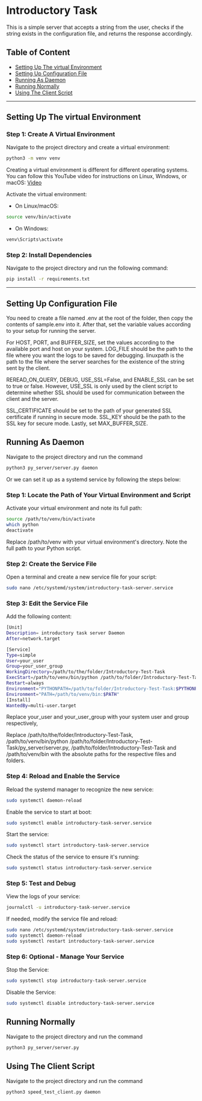 # Introductory Task

This is a simple server that accepts a string from the user, checks if the string exists in the configuration file, and returns the response accordingly.

## Table of Content
- [Setting Up The virtual Environment](#setting-up-the-virtual-environment)
- [Setting Up Configuration File](#setting-up-configuration-file)
- [Running As Daemon](#running-as-daemon)
- [Running Normally](#running-normally)
- [Using The Client Script](#using-the-client-script)

---

## Setting Up The virtual Environment

### Step 1: Create A Virtual Environment

Navigate to the project directory and create a virtual environment:
```bash
python3 -m venv venv
```
Creating a virtual environment is different for different operating systems. You can follow this YouTube video for instructions on Linux, Windows, or macOS: [Video](https://youtu.be/kz4gbWNO1cw)

Activate the virtual environment:
* On Linux/macOS:

```bash
source venv/bin/activate
```

* On Windows:

```bash
venv\Scripts\activate
```

### Step 2: Install Dependencies
Navigate to the project directory and run the following command:

```bash
pip install -r requirements.txt
```

---
## Setting Up Configuration File
You need to create a file named .env at the root of the folder, then copy the contents of sample.env into it. After that, set the variable values according to your setup for running the server.

For HOST, PORT, and BUFFER_SIZE, set the values according to the available port and host on your system. LOG_FILE should be the path to the file where you want the logs to be saved for debugging. linuxpath is the path to the file where the server searches for the existence of the string sent by the client.

REREAD_ON_QUERY, DEBUG, USE_SSL=False, and ENABLE_SSL can be set to true or false. However, USE_SSL is only used by the client script to determine whether SSL should be used for communication between the client and the server.

SSL_CERTIFICATE should be set to the path of your generated SSL certificate if running in secure mode. SSL_KEY should be the path to the SSL key for secure mode. Lastly, set MAX_BUFFER_SIZE.


## Running As Daemon
Navigate to the project directory and run the command

```bash
python3 py_server/server.py daemon
```

Or we can set it up as a systemd service by following the steps below:

### Step 1: Locate the Path of Your Virtual Environment and Script
Activate your virtual environment and note its full path:
```bash
source /path/to/venv/bin/activate
which python
deactivate
```
Replace /path/to/venv with your virtual environment's directory.
Note the full path to your Python script.

### Step 2: Create the Service File
Open a terminal and create a new service file for your script:
```bash
sudo nano /etc/systemd/system/introductory-task-server.service
```

### Step 3: Edit the Service File
Add the following content:
```bash
[Unit]
Description= introductory task server Daemon
After=network.target

[Service]
Type=simple
User=your_user
Group=your_user_group
WorkingDirectory=/path/to/the/folder/Introductory-Test-Task
ExecStart=/path/to/venv/bin/python /path/to/folder/Introductory-Test-Task/py_server/server.py
Restart=always
Environment="PYTHONPATH=/path/to/folder/Introductory-Test-Task:$PYTHONPATH"
Environment="PATH=/path/to/venv/bin:$PATH"
[Install]
WantedBy=multi-user.target
```
Replace your_user and your_user_group with your system user and group respectively,

Replace /path/to/the/folder/Introductory-Test-Task, /path/to/venv/bin/python /path/to/folder/Introductory-Test-Task/py_server/server.py, /path/to/folder/Introductory-Test-Task and /path/to/venv/bin with the absolute paths for the respective files and folders.

### Step 4: Reload and Enable the Service

Reload the systemd manager to recognize the new service:
```bash
sudo systemctl daemon-reload
```

Enable the service to start at boot:
```bash
sudo systemctl enable introductory-task-server.service
```

Start the service:
```bash
sudo systemctl start introductory-task-server.service
```

Check the status of the service to ensure it's running:
```bash
sudo systemctl status introductory-task-server.service
```

### Step 5: Test and Debug

View the logs of your service:
```bash
journalctl -u introductory-task-server.service
```

If needed, modify the service file and reload:
```bash
sudo nano /etc/systemd/system/introductory-task-server.service
sudo systemctl daemon-reload
sudo systemctl restart introductory-task-server.service
```

### Step 6: Optional - Manage Your Service

Stop the Service:
```bash
sudo systemctl stop introductory-task-server.service
```

Disable the Service:
```bash
sudo systemctl disable introductory-task-server.service
```

## Running Normally
Navigate to the project directory and run the command

```bash
python3 py_server/server.py
```

## Using The Client Script
Navigate to the project directory and run the command

```bash
python3 speed_test_client.py daemon
```
